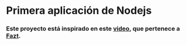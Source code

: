 # Primera aplicación de Nodejs
### Este proyecto está inspirado en este [video](https://youtu.be/OVESuyVoPkI), que pertenece a [Fazt](https://www.youtube.com/@FaztTech).

 
